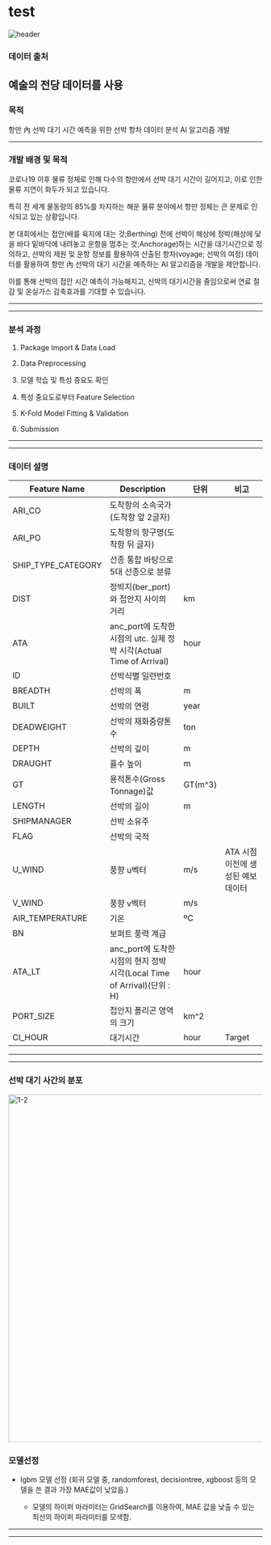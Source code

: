 # test

![header](https://capsule-render.vercel.app/api?type=waving&color=87CEEB&height=300&section=header&text=데이콘XHD%20RookieMa%20팀&fontSize=70)

### 데이터 출처
예술의 전당 데이터를 사용
-------------------------------


### 목적
항만 內 선박 대기 시간 예측을 위한 선박 항차 데이터 분석 AI 알고리즘 개발

-------------------------------
### 개발 배경 및 목적

코로나19 이후 물류 정체로 인해 다수의 항만에서 선박 대기 시간이 길어지고, 이로 인한 물류 지연이 화두가 되고 있습니다. 

특히 전 세계 물동량의 85%를 차지하는 해운 물류 분야에서 항만 정체는 큰 문제로 인식되고 있는 상황입니다. 

본 대회에서는 접안(배를 육지에 대는 것;Berthing) 전에 선박이 해상에 정박(해상에 닻을 바다 밑바닥에 내려놓고 운항을 멈추는 것;Anchorage)하는 시간을 대기시간으로 정의하고, 선박의 제원 및 운항 정보를 활용하여 산출된 항차(voyage; 선박의 여정) 데이터를 활용하여 항만 內 선박의 대기 시간을 예측하는 AI 알고리즘을 개발을 제안합니다.

이를 통해 선박의 접안 시간 예측이 가능해지고, 선박의 대기시간을 줄임으로써 연료 절감 및 온실가스 감축효과를 기대할 수 있습니다.

------

---------------------------

### 분석 과정

1. Package Import & Data Load

2. Data Preprocessing

3. 모델 학습 및 특성 중요도 확인

4. 특성 중요도로부터 Feature Selection

5. K-Fold Model Fitting & Validation

6. Submission

------

-------------------------------------

### 데이터 설명

| Feature Name        | Description                                     | 단위           | 비고                                                |
|---------------------|-------------------------------------------------|--------------|----------------------------------------------------|
| ARI_CO              | 도착항의 소속국가(도착항 앞 2글자)          |              |                                                    |
| ARI_PO              | 도착항의 항구명(도착항 뒤 글자)             |              |                                                    |
| SHIP_TYPE_CATEGORY  | 선종 통합 바탕으로 5대 선종으로 분류     |              |                                                    |
| DIST                | 정박지(ber_port)와 접안지 사이의 거리    | km           |                                                    |
| ATA                 | anc_port에 도착한 시점의 utc. 실제 정박 시각(Actual Time of Arrival) | hour |                                                    |
| ID                  | 선박식별 일련번호                            |              |                                                    |
| BREADTH             | 선박의 폭                                      | m            |                                                    |
| BUILT               | 선박의 연령                                  | year         |                                                    |
| DEADWEIGHT          | 선박의 재화중량톤수                        | ton          |                                                    |
| DEPTH               | 선박의 깊이                                  | m            |                                                    |
| DRAUGHT             | 흘수 높이                                  | m            |                                                    |
| GT                  | 용적톤수(Gross Tonnage)값                | GT(m^3)      |                                                    |
| LENGTH              | 선박의 길이                                  | m            |                                                    |
| SHIPMANAGER         | 선박 소유주                                 |              |                                                    |
| FLAG                | 선박의 국적                                  |              |                                                    |
| U_WIND              | 풍향 u벡터                                 | m/s          | ATA 시점 이전에 생성된 예보 데이터             |
| V_WIND              | 풍향 v벡터                                 | m/s          |                                                    |
| AIR_TEMPERATURE     | 기온                                         | ºC          |                                                    |
| BN                  | 보퍼트 풍력 계급                          |              |                                                    |
| ATA_LT              | anc_port에 도착한 시점의 현지 정박 시각(Local Time of Arrival)(단위 : H) | hour |                                                 |
| PORT_SIZE           | 접안지 폴리곤 영역의 크기                 | km^2         |                                                    |
| CI_HOUR             | 대기시간                                   | hour         | Target                                            |


------

-------------------------------------

### 선박 대기 사간의 분포

<img width="688" alt="1-2" src="https://user-images.githubusercontent.com/139084654/279420042-a1e66da0-6650-4bb7-ad67-ce8eb521cb80.png">


### 모델선정

- lgbm 모델 선정 (회귀 모델 중, randomforest, decisiontree, xgboost 등의 모델을 쓴 결과 가장 MAE값이 낮았음.)

  - 모델의 하이퍼 마라미터는 GridSearch를 이용하여, MAE 값을 낮출 수 있는 최선의 하이퍼 파라미터를 모색함.


------

-------------------------------------


  
